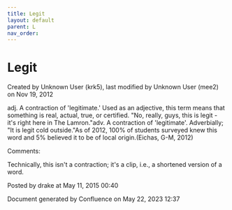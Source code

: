 ```yaml
---
title: Legit
layout: default
parent: L
nav_order:
---
```


# Legit

Created by  Unknown User (krk5), last modified by  Unknown User (mee2) on Nov 19, 2012

adj. A contraction of 'legitimate.' Used as an adjective, this term means that something is real, actual, true, or certified. &quot;No, really, guys, this is legit - it's right here in The Lamron.&quot;adv. A contraction of 'legitimate'. Adverbially; &quot;It is legit cold outside.&quot;As of 2012, 100% of students surveyed knew this word and 5% believed it to be of local origin.(Eichas, G-M, 2012) 

Comments:

Technically, this isn't a contraction; it's a clip, i.e., a shortened version of a word.

Posted by drake at May 11, 2015 00:40

Document generated by Confluence on May 22, 2023 12:37


